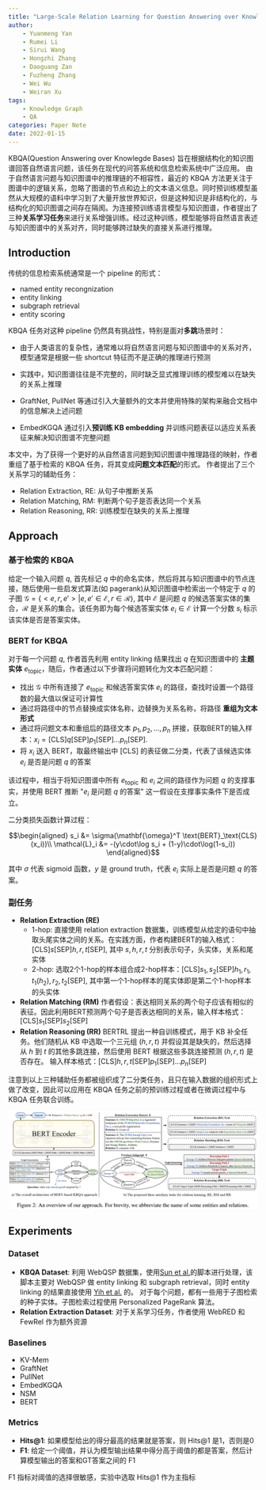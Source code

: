 ```yaml
---
title: "Large-Scale Relation Learning for Question Answering over Knowledge Bases with Pre-trained Language Models"
author: 
    - Yuanmeng Yan
    - Rumei Li
    - Sirui Wang
    - Hongzhi Zhang
    - Daoguang Zan
    - Fuzheng Zhang
    - Wei Wu
    - Weiran Xu
tags:
    - Knowledge Graph
    - QA
categories: Paper Note
date: 2022-01-15
---
```


KBQA(Question Answering over Knowlegde Bases) 旨在根据结构化的知识图谱回答自然语言问题，该任务在现代的问答系统和信息检索系统中广泛应用。
由于自然语言问题与知识图谱中的推理链的不相容性，最近的 KBQA 方法更关注于图谱中的逻辑关系，忽略了图谱的节点和边上的文本语义信息。同时预训练模型虽然从大规模的语料中学习到了大量开放世界知识，但是这种知识是非结构化的，与结构化的知识图谱之间存在隔阂。为连接预训练语言模型与知识图谱，作者提出了三种**关系学习任务**来进行关系增强训练。经过这种训练，模型能够将自然语言表述与知识图谱中的关系对齐，同时能够跨过缺失的直接关系进行推理。

<!--more-->

## Introduction

传统的信息检索系统通常是一个 pipeline 的形式：

- named entity recongnization
- entity linking
- subgraph retrieval
- entity scoring

KBQA 任务对这种 pipeline 仍然具有挑战性，特别是面对**多跳**场景时：

- 由于人类语言的复杂性，通常难以将自然语言问题与知识图谱中的关系对齐，模型通常是根据一些 shortcut 特征而不是正确的推理进行预测
- 实践中，知识图谱往往是不完整的，同时缺乏显式推理训练的模型难以在缺失的关系上推理

- GraftNet, PullNet 等通过引入大量额外的文本并使用特殊的架构来融合文档中的信息解决上述问题
- EmbedKGQA 通过引入**预训练 KB embedding** 并训练问题表征以适应关系表征来解决知识图谱不完整问题

本文中，为了获得一个更好的从自然语言问题到知识图谱中推理路径的映射，作者重组了基于检索的 KBQA 任务，将其变成**问题文本匹配**的形式。
作者提出了三个关系学习的辅助任务：

- Relation Extraction, RE: 从句子中推断关系
- Relation Matching, RM: 判断两个句子是否表达同一个关系
- Relation Reasoning, RR: 训练模型在缺失的关系上推理

## Approach

### 基于检索的 KBQA

给定一个输入问题 $q$, 首先标记 $q$ 中的命名实体，然后将其与知识图谱中的节点连接，随后使用一些启发式算法(如 pagerank)从知识图谱中检索出一个特定于 $q$ 的子图 $\mathcal{G} = \{<e, r, e'> | e, e' \in \mathcal{E}, r\in\mathcal{R}\}$, 其中 $\mathcal{E}$ 是问题 $q$ 的候选答案实体的集合，$\mathcal{R}$ 是关系的集合。该任务即为每个候选答案实体 $e_i\in \mathcal{E}$ 计算一个分数 $s_i$ 标示该实体是否是答案实体。

### BERT for KBQA

对于每一个问题 $q$, 作者首先利用 entity linking 结果找出 $q$ 在知识图谱中的 **主题实体** $e_\text{topic}$，随后，作者通过以下步骤将问题转化为文本匹配问题：

- 找出 $\mathcal{G}$ 中所有连接了 $e_\text{topic}$ 和候选答案实体 $e_i$ 的路径，查找时设置一个路径数的最大值以保证可计算性
- 通过将路径中的节点替换成实体名称，边替换为关系名称，将路径 **重组为文本形式**
- 通过将问题文本和重组后的路径文本 $p_1, p_2, ..., p_n$ 拼接，获取BERT的输入样本：$x_i = \text{[CLS]}q\text{[SEP]}p_1\text{[SEP]}...p_n\text{[SEP]}.$
- 将 $x_i$ 送入 BERT，取最终输出中 $\text{[CLS]}$ 的表征做二分类，代表了该候选实体 $e_i$ 是否是问题 $q$ 的答案

该过程中，相当于将知识图谱中所有 $e_\text{topic}$ 和 $e_i$ 之间的路径作为问题 $q$ 的支撑事实，并使用 BERT 推断 "$e_i$ 是问题 $q$ 的答案" 这一假设在支撑事实条件下是否成立。

二分类损失函数计算过程：

$$\begin{aligned}
    s_i &= \sigma(\mathbf{\omega}^T \text{BERT}_\text{CLS}(x_i))\\
    \mathcal{L}_i &= -(y\cdot\log s_i + (1-y)\cdot\log(1-s_i))
\end{aligned}$$

其中 $\sigma$ 代表 sigmoid 函数，$y$ 是 ground truth，代表 $e_i$ 实际上是否是问题 $q$ 的答案。

### 副任务

- **Relation Extraction (RE)**
  - 1-hop: 直接使用 relation extraction 数据集，训练模型从给定的语句中抽取头尾实体之间的关系。在实践方面，作者构建BERT的输入格式：$\text{[CLS]}s\text{[SEP]}h, r, t\text{[SEP]}$, 其中 $s, h, r, t$ 分别表示句子，头实体，关系和尾实体
  - 2-hop: 选取2个1-hop的样本组合成2-hop样本：$\text{[CLS]}s_1, s_2\text{[SEP]}h_1, r_1, t_1(h_2), r_2, t_2\text{[SEP]}$, 其中第一个1-hop样本的尾实体即是第二个1-hop样本的头实体
- **Relation Matching (RM)**
  作者假设：表达相同关系的两个句子应该有相似的表征。因此利用BERT预测两个句子是否表达相同的关系，输入样本格式：$\text{[CLS]}s_1\text{[SEP]}s_2\text{[SEP]}$
- **Relation Reasoning (RR)**
  BERTRL 提出一种自训练模式，用于 KB 补全任务。他们随机从 KB 中选取一个三元组 $(h, r, t)$ 并假设其是缺失的，然后选择从 $h$ 到 $t$ 的其他多跳连接，然后使用 BERT 根据这些多跳连接预测 $(h, r, t)$ 是否存在。
  输入样本格式：$\text{[CLS]}h, r, t\text{[SEP]}p_1\text{[SEP]}...p_n\text{[SEP]}$

注意到以上三种辅助任务都被组织成了二分类任务，且只在输入数据的组织形式上做了改变，因此可以应用在 KBQA 任务之前的预训练过程或者在微调过程中与 KBQA 任务联合训练。

![](Large-Scale-Relation-Learning-for-Question-Answering-over-Knowledge-Bases-with-Pre-trained-Language-Models/1.png)

## Experiments

### Dataset

- **KBQA Dataset**: 利用 WebQSP 数据集，使用[Sun et al.](https://github.com/haitian-sun/GraftNet/tree/master/preprocessing)的脚本进行处理，该脚本主要对 WebQSP 做 entity linking 和 subgraph retrieval，同时 entity linking 的结果直接使用 [Yih et al.](https://github.com/scottyih/STAGG) 的。
  对于每个问题，都有一些用于子图检索的种子实体。子图检索过程使用 Personalized PageRank 算法。
- **Relation Extraction Dataset**: 对于关系学习任务，作者使用 WebRED 和 FewRel 作为额外资源
  
### Baselines

- KV-Mem
- GraftNet
- PullNet
- EmbedKGQA
- NSM
- BERT

### Metrics

- **Hits@1**: 如果模型给出的得分最高的结果就是答案，则 Hits@1 是1，否则是0
- **F1**: 给定一个阈值，并认为模型输出结果中得分高于阈值的都是答案，然后计算模型输出的答案和GT答案之间的 F1

F1 指标对阈值的选择很敏感，实验中选取 Hits@1 作为主指标


